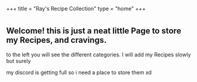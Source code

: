 +++
title = "Ray's Recipe Collection"
type = "home"
+++

# 
## Welcome! this is just a neat little Page to store my Recipes, and cravings.

 to the left you will see the different categories. I will add my Recipes slowly but surely

my discord is getting full so i need a place to store them xd


